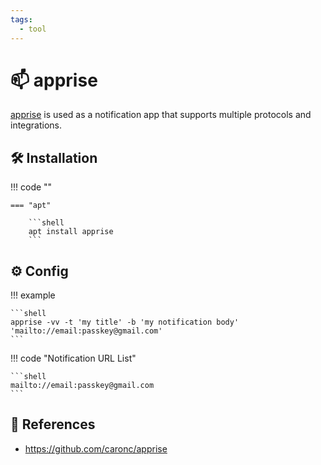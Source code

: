 ```yaml
---
tags:
  - tool
---
```

# :mailbox: apprise

[apprise][1] is used as a notification app that supports multiple protocols and integrations.

## :hammer_and_wrench: Installation

!!! code ""

    === "apt"

        ```shell
        apt install apprise
        ```

## :gear: Config

!!! example

    ```shell
    apprise -vv -t 'my title' -b 'my notification body' 'mailto://email:passkey@gmail.com'
    ```

!!! code "Notification URL List"

    ```shell
    mailto://email:passkey@gmail.com
    ```

## :link: References

- <https://github.com/caronc/apprise>

[1]: <https://github.com/caronc/apprise>
